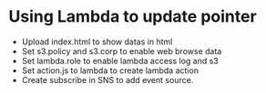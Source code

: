 Using Lambda to update pointer
====

* Upload index.html to show datas in html
* Set s3.policy and s3.corp to enable web browse data
* Set lambda.role to enable lambda access log and s3
* Set action.js to lambda to create lambda action
* Create subscribe in SNS to add event source.
